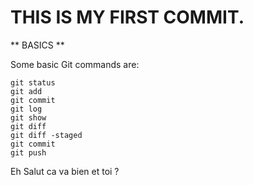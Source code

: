 # THIS IS MY FIRST COMMIT.

** BASICS **

Some basic Git commands are:

```
git status
git add
git commit
git log
git show
git diff
git diff -staged
git commit
git push
```
Eh Salut
ca va bien et toi ?
